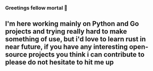 ### Greetings fellow mortal 👋
## I'm here working mainly on Python and Go projects and trying really hard to make something of use, but i'd love to learn rust in near future, if you have any interesting open-source projects you think i can contribute to please do not hesitate to hit me up
